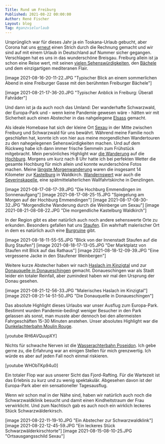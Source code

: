 ```yaml
---
Title: Rund um Freiburg
Published: 2021-08-22 00:00:00
Author: René Fischer
Layout: blog
Tag: #ganzvielurlaub
---
```

Ursprünglich war für dieses Jahr ja ein Toskana-Urlaub gebucht, aber Corona hat uns [erneut](/vienna-calling) einen Strich durch die Rechnung gemacht und wir sind auf mit einem Urlaub in Deutschland auf Nummer sicher gegangen. Verschlagen hat es uns in das wunderschöne Breisgau. Freiburg allein ist ja schon eine Reise wert, mit seinen [vielen Sehenswürdigkeiten](https://de.wikipedia.org/wiki/Freiburg_im_Breisgau#Sehensw%C3%BCrdigkeiten), den [Bächele](https://de.wikipedia.org/wiki/Freiburger_B%C3%A4chle) und dem einzigartigen mediteranen Flair.

[image 2021-08-16-20-11-22.JPG "Typischer Blick an einem sommerlichen Abend in eine Freiburger Gasse mit den berühmten Freiburger Bächele"]

[image 2021-08-21-17-36-20.JPG "Typischer Anblick in Freiburg: Überall Fahräder"]

Und dann ist ja da auch noch das Umland: Der wanderhafte Schwarzwald, der Europa-Park und - wenn keine Pandemie gewesen wäre - hätten wir mit Sicherheit auch einen Abstecher in das nahgelegene [Elsass](https://de.wikipedia.org/wiki/Elsass) gemacht.

Als ideale Homebase hat sich der kleine Ort [Sexau](https://de.wikipedia.org/wiki/Sexau) in der Mitte zwischen Freiburg und Schwarzwald für uns bewährt. Während meine Familie noch geschlafen hat, konnte ich von hier aus meine morgendlichen Wandertouren zu den nahegelegenen Sehenswürdigkeiten machen. Und auf dem Rückweg habe ich dann immer frische Semmeln zum Frühstück mitgebracht. Mein persönliches Highlight war [die Wanderung](https://www.komoot.de/tour/456945487) auf die [Hochburg](https://de.wikipedia.org/wiki/Hochburg_(Emmendingen)). Morgens um kurz nach 8 Uhr hatte ich bei perfekten Wetter die gesamte Hochburg für mich allein und konnte wunderschöne Fotos machen. Meine [längste Morgenwanderung](https://www.komoot.de/tour/461380353) waren die insgesamt 14 Kilometer zur [Kastelburg](https://de.wikipedia.org/wiki/Kastelburg) in Waldkirch. [Wandernswert](https://www.komoot.de/tour/459037003) war auch die [Severinskapelle](https://de.wikipedia.org/wiki/Severinskapelle_(Denzlingen)), eine spätmittelalterlichen Wallfahrtskirche in Denzlingen.

[image 2021-08-17-08-17-39.JPG "Die Hochburg Emmendingen im Sonnenaufgang"]
[image 2021-08-17-08-25-15.JPG "Spiegelung am Morgen auf der Hochburg Emmendingen"]
[image 2021-08-17-08-30-32.JPG "Morgendliche Wanderung durch die Weinberge um Sexau"]
[image 2021-08-21-08-08-22.JPG "Die morgendliche Kastelburg Waldkirch"]

In der Region gibt es aber natürlich auch noch andere sehenswerte Orte zu erkunden. Besonders gefallen hat uns [Staufen](https://de.wikipedia.org/wiki/Staufen_im_Breisgau). Ein wahrhaft malerischer Ort in dem es natürlich auch eine [Burgruine](https://de.wikipedia.org/wiki/Burg_Staufen_(Breisgau)) gibt.

[image 2021-08-18-11-55-55.JPG "Blick von der Innenstadt Staufen auf die Burg Staufen"]
[image 2021-08-18-17-13-05.JPG "Der Marktplatz von Staufen mit Blick auf das Rathaus"]
[image 2021-08-18-12-09-39.JPG "Eine vergessene Jacke in den Staufener Weinbergen"]

Weitere kurze Abstecher haben wir nach [Haslach im Kinzigtal](https://de.wikipedia.org/wiki/Haslach_im_Kinzigtal) und zur [Donauquelle in Donaueschingen](https://de.wikipedia.org/wiki/Donauquelle) gemacht. Donaueschingen war als Stadt leider ein totaler Reinfall, aber zumindest haben wir mal den Ursprung der Donau gesehen.

[image 2021-08-21-12-56-33.JPG "Malerisches Haslach im Kinzigtal"]
[image 2021-08-21-14-51-50.JPG "Die Donauquelle in Donaueschingen"]

Das absolute Highlight dieses Urlaubs war unser Ausflug zum Europa-Park. Bestimmt wurden Pandemie-bedingt weniger Besucher in den Park gelassen als sonst, man musste aber dennoch bei den allermeisten Fahrgeschäften 15-30 Minuten anstehen. Unser absolutes Highlight war die [Dunkelachterbahn Moulin Rouge](https://de.wikipedia.org/wiki/Eurosat_%E2%80%93_CanCan_Coaster).

[youtube RH6AVQuupXY]

Nichts für schwache Nerven ist die [Wasserachterbahn Poseidon](https://de.wikipedia.org/wiki/Wasserachterbahn_Poseidon). Ich gebe gerne zu, die Erfahrung war an einigen Stellen für mich grenzwertig. Ich würde es aber auf jeden Fall noch einmal riskieren.

[youtube WHObTKp94u0]

Ein totaler Flop war aus unserer Sicht das Fjord-Rafting. Für die Wartezeit ist das Erlebnis zu kurz und zu wenig spektakulär. Abgesehen davon ist der Europa-Park aber ein sensationeller Tagesausflug.

Wenn wir schon mal in der Nähe sind, haben wir natürlich auch noch die Schwarzwaldklinik besucht und damit einen Kindheitstraum der Frau verwirklicht. Und zum Nachtisch gab es auch noch ein wirklich leckeres Stück Schwarzwälderkirsch.

[image 2021-08-22-11-19-10.JPG "Ein Abstecher zur Schwarzwaldklink"]
[image 2021-08-22-12-45-59.JPG "Ein leckeres Stück Schwarzwälderkirschtorte"]
[image 2021-08-15-08-10-25.JPG "Ortsausgangsschild Sexau"]

